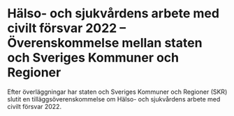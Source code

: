 # Hälso- och sjukvårdens arbete med civilt försvar 2022 – Överenskommelse mellan staten och Sveriges Kommuner och Regioner

Efter överläggningar har staten och Sveriges Kommuner och Regioner (SKR) slutit en tilläggsöverenskommelse om Hälso\- och sjukvårdens arbete med civilt försvar 2022\.
